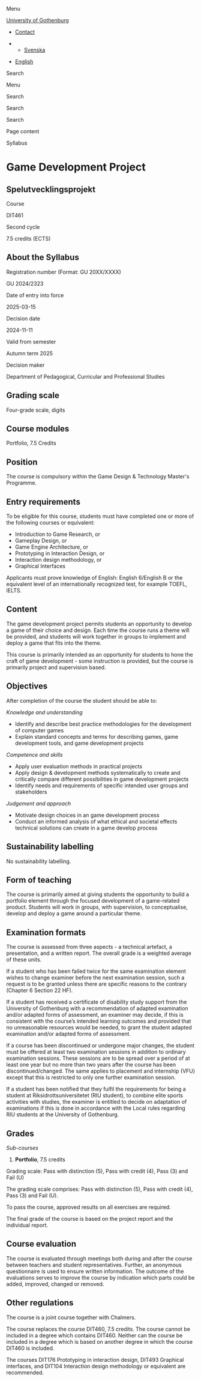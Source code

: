 Menu

[University of Gothenburg](https://www.gu.se/en)

- [Contact](https://www.gu.se/en/contact)

- - [Svenska](https://www.gu.se/studera/hitta-utbildning/spelutvecklingsprojekt-dit461/kursplan/a9efac8b-a32c-11ef-a309-15d1eab44478)
- [English](https://www.gu.se/en/study-gothenburg/game-development-project-dit461/syllabus/a9efac8b-a32c-11ef-a309-15d1eab44478)

Search


Menu


Search


Search

Search

Page content

Syllabus


# Game Development Project

## Spelutvecklingsprojekt

Course


DIT461


Second cycle


7.5 credits (ECTS)


## About the Syllabus

Registration number (Format: GU 20XX/XXXX)


GU 2024/2323


Date of entry into force


2025-03-15


Decision date


2024-11-11


Valid from semester


Autumn term 2025


Decision maker


Department of Pedagogical, Curricular and Professional Studies


## Grading scale

Four-grade scale, digits


## Course modules

Portfolio, 7.5 Credits


## Position

The course is compulsory within the Game Design & Technology Master's Programme.

## Entry requirements

To be eligible for this course, students must have completed one or more of the following courses or equivalent:

- Introduction to Game Research, or
- Gameplay Design, or
- Game Engine Architecture, or
- Prototyping in Interaction Design, or
- Interaction design methodology, or
- Graphical Interfaces

Applicants must prove knowledge of English: English 6/English B or the equivalent level of an internationally recognized test, for example TOEFL, IELTS.

## Content

The game development project permits students an opportunity to develop a game of their choice and design. Each time the course runs a theme will be provided, and students will work together in groups to implement and deploy a game that fits into the theme.

This course is primarily intended as an opportunity for students to hone the craft of game development - some instruction is provided, but the course is primarily project and supervision based.

## Objectives

After completion of the course the student should be able to:

_Knowledge and understanding_

- Identify and describe best practice methodologies for the development of computer games
- Explain standard concepts and terms for describing games, game development tools, and game development projects

_Competence and skills_

- Apply user evaluation methods in practical projects
- Apply design & development methods systematically to create and critically compare different possibilities in game development projects
- Identify needs and requirements of specific intended user groups and stakeholders

_Judgement and approach_

- Motivate design choices in an game development process
- Conduct an informed analysis of what ethical and societal effects technical solutions can create in a game develop process

## Sustainability labelling

No sustainability labelling.


## Form of teaching

The course is primarily aimed at giving students the opportunity to build a portfolio element through the focused development of a game-related product. Students will work in groups, with supervision, to conceptualise, develop and deploy a game around a particular theme.

## Examination formats

The course is assessed from three aspects - a technical artefact, a presentation, and a written report. The overall grade is a weighted average of these units.

If a student who has been failed twice for the same examination element wishes to change examiner before the next examination session, such a request is to be granted unless there are specific reasons to the contrary (Chapter 6 Section 22 HF).

If a student has received a certificate of disability study support from the University of Gothenburg with a recommendation of adapted examination and/or adapted forms of assessment, an examiner may decide, if this is consistent with the course’s intended learning outcomes and provided that no unreasonable resources would be needed, to grant the student adapted examination and/or adapted forms of assessment.

If a course has been discontinued or undergone major changes, the student must be offered at least two examination sessions in addition to ordinary examination sessions. These sessions are to be spread over a period of at least one year but no more than two years after the course has been discontinued/changed. The same applies to placement and internship (VFU) except that this is restricted to only one further examination session.

If a student has been notified that they fulfil the requirements for being a student at Riksidrottsuniversitetet (RIU student), to combine elite sports activities with studies, the examiner is entitled to decide on adaptation of examinations if this is done in accordance with the Local rules regarding RIU students at the University of Gothenburg.

## Grades

_Sub-courses_

1. **Portfolio**, 7.5 credits


Grading scale: Pass with distinction (5), Pass with credit (4), Pass (3) and Fail (U)

The grading scale comprises: Pass with distinction (5), Pass with credit (4), Pass (3) and Fail (U).

To pass the course, approved results on all exercises are required.

The final grade of the course is based on the project report and the individual report.

## Course evaluation

The course is evaluated through meetings both during and after the course between teachers and student representatives. Further, an anonymous questionnaire is used to ensure written information. The outcome of the evaluations serves to improve the course by indication which parts could be added, improved, changed or removed.

## Other regulations

The course is a joint course together with Chalmers.

The course replaces the course DIT460, 7.5 credits. The course cannot be included in a degree which contains DIT460. Neither can the course be included in a degree which is based on another degree in which the course DIT460 is included.

The courses DIT176 Prototyping in interaction design, DIT493 Graphical interfaces, and DIT104 Interaction design methodology or equivalent are recommended.